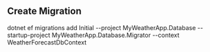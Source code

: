 ## Create Migration
dotnet ef migrations add Initial --project MyWeatherApp.Database --startup-project MyWeatherApp.Database.Migrator --context WeatherForecastDbContext

